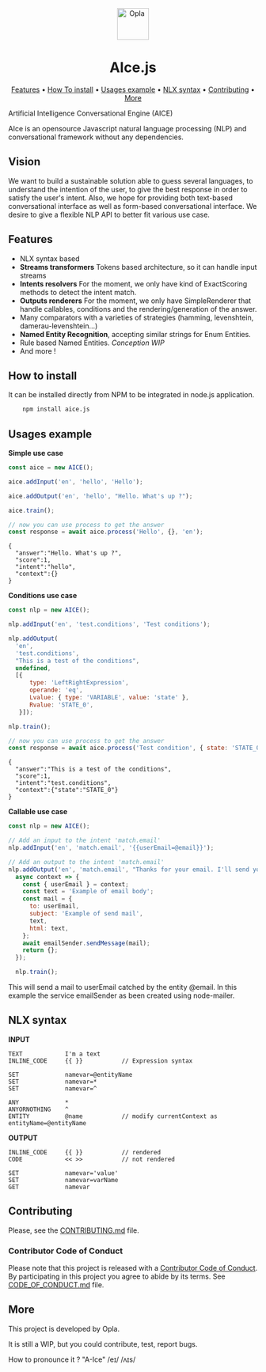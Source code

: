 <div align="center">
  <a href="https://opla.ai" target="_blank">
    <img src="https://raw.githubusercontent.com/Opla/opla/master/front/src/public/images/opla-avatar.png" alt="Opla" width="64">
  </a>
</div>
<h1 align="center">
  AIce.js
</h1>

<p align="center">
  <a href="#features">Features</a> •
  <a href="#how-to-install">How To install</a> •
  <a href="#usages-example">Usages example</a> •
  <a href="#nlx-syntax">NLX syntax</a> •
  <a href="#contributing">Contributing</a> •
  <a href="#more">More</a>
</p>

Artificial Intelligence Conversational Engine (AICE)

AIce is an opensource Javascript natural language processing (NLP) and conversational framework without any dependencies.

## Vision
We want to build a sustainable solution able to guess several languages, to understand the intention of the user, to give the best response in order to satisfy the user's intent. Also, we hope for providing both text-based conversational interface as well as form-based conversational interface. We desire to give a flexible NLP API to better fit various use case.

## Features
 - NLX syntax based
 - **Streams transformers** Tokens based architecture, so it can handle input streams
 - **Intents resolvers** For the moment, we only have kind of ExactScoring methods to detect the intent match.
 - **Outputs renderers** For the moment, we only have SimpleRenderer that handle callables, conditions and the rendering/generation of the answer.
 - Many comparators with a varieties of strategies (hamming, levenshtein, damerau-levenshtein...)
 - **Named Entity Recognition**, accepting similar strings for Enum Entities.
 - Rule based Named Entities. _Conception WIP_
 - And more !

## How to install
It can be installed directly from NPM to be integrated in node.js application.
```bash
    npm install aice.js
```

## Usages example
**Simple use case**
```js
const aice = new AICE();

aice.addInput('en', 'hello', 'Hello');

aice.addOutput('en', 'hello', "Hello. What's up ?");

aice.train();

// now you can use process to get the answer
const response = await aice.process('Hello', {}, 'en');
```

```
{
  "answer":"Hello. What's up ?",
  "score":1,
  "intent":"hello",
  "context":{}
}
```

**Conditions use case**
```js
const nlp = new AICE();

nlp.addInput('en', 'test.conditions', 'Test conditions');

nlp.addOutput(
  'en',
  'test.conditions',
  "This is a test of the conditions",
  undefined,
  [{
      type: 'LeftRightExpression',
      operande: 'eq',
      Lvalue: { type: 'VARIABLE', value: 'state' },
      Rvalue: 'STATE_0',
   }]);

nlp.train();

// now you can use process to get the answer
const response = await aice.process('Test condition', { state: 'STATE_0'}, 'en');
```

```
{
  "answer":"This is a test of the conditions",
  "score":1,
  "intent":"test.conditions",
  "context":{"state":"STATE_0"}
}
```

**Callable use case**
```js
const nlp = new AICE();

// Add an input to the intent 'match.email'
nlp.addInput('en', 'match.email', '{{userEmail=@email}}');

// Add an output to the intent 'match.email'
nlp.addOutput('en', 'match.email', "Thanks for your email. I'll send you some thing", undefined, undefined,
  async context => {
    const { userEmail } = context;
    const text = 'Example of email body';
    const mail = {
      to: userEmail,
      subject: 'Example of send mail',
      text,
      html: text,
    };
    await emailSender.sendMessage(mail);
    return {};
  });

  nlp.train();
```

This will send a mail to userEmail catched by the entity @email. In this example the service emailSender as been created using node-mailer.

## NLX syntax
**INPUT**
```
TEXT            I'm a text
INLINE_CODE     {{ }}           // Expression syntax

SET             namevar=@entityName
SET             namevar=*
SET             namevar=^

ANY             *
ANYORNOTHING    ^
ENTITY          @name           // modify currentContext as entityName=@entityName
```

**OUTPUT**
```
INLINE_CODE     {{ }}           // rendered
CODE            << >>           // not rendered

SET             namevar='value'
SET             namevar=varName
GET             namevar

```

## Contributing
Please, see the [CONTRIBUTING.md](CONTRIBUTING.md) file.

### Contributor Code of Conduct
Please note that this project is released with a [Contributor Code of
Conduct](http://contributor-covenant.org/). By participating in this project you
agree to abide by its terms. See [CODE_OF_CONDUCT.md](CODE_OF_CONDUCT.md) file.

## More
This project is developed by Opla.

It is still a WIP, but you could contribute, test, report bugs.

How to pronounce it ?
"A-Ice" /eɪ/ /ʌɪs/
